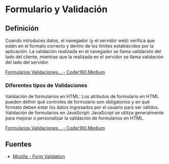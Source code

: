 
# Formulario y Validación

## Definición

Cuando introduces datos, el navegador (y el servidor web) verifica que estén en el formato correcto y dentro de los límites establecidos por la aplicación. La validación realizada en el navegador se llama validación del lado del cliente, mientras que la realizada en el servidor se llama validación del lado del servidor.


[Formularios Validaciones... - Coder160.Medium](https://coder160.medium.com/formularios-y-validaciones-8bb2f49eee11)



### Diferentes tipos de Validaciones

Validación de formularios en HTML: Los atributos de formulario en HTML pueden definir qué controles de formulario son obligatorios y en qué formato deben estar los datos ingresados por el usuario para ser válidos.
Validación de formularios en JavaScript: JavaScript se utiliza generalmente para mejorar o personalizar la validación de formularios en HTML.


[Formularios Validaciones... - Coder160.Medium](https://coder160.medium.com/formularios-y-validaciones-8bb2f49eee11)


## Fuentes

- [Mozilla - Form Validation](https://developer.mozilla.org/en-US/docs/Learn/Forms/Form_validation)



